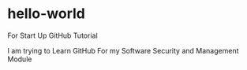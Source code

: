 # hello-world
For Start Up GitHub Tutorial

I am trying to Learn GitHub
For my Software Security and Management Module
